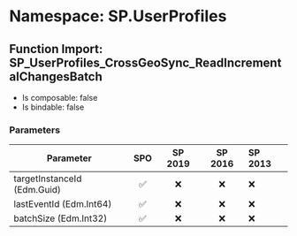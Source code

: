 # Namespace: SP.UserProfiles

## Function Import: SP_UserProfiles_CrossGeoSync_ReadIncrementalChangesBatch

- Is composable: false
- Is bindable: false

### Parameters

Parameter | SPO | SP 2019 | SP 2016 | SP 2013
----------|:---:|:-------:|:-------:|:-------
targetInstanceId (Edm.Guid) | ✅ | ❌ | ❌ | ❌
lastEventId (Edm.Int64) | ✅ | ❌ | ❌ | ❌
batchSize (Edm.Int32) | ✅ | ❌ | ❌ | ❌
